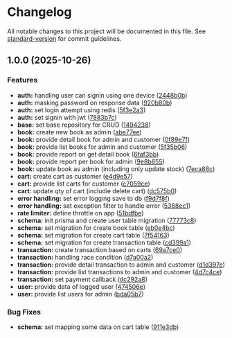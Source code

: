 # Changelog

All notable changes to this project will be documented in this file. See [standard-version](https://github.com/conventional-changelog/standard-version) for commit guidelines.

## 1.0.0 (2025-10-26)


### Features

* **auth:** handling user can signin using one device ([2448b0b](https://github.com/wahyudiindra/bookstore-api/commit/2448b0b1dd1255a43bf50ffd6ce125e83826ad8a))
* **auth:** masking password on response data ([920b80b](https://github.com/wahyudiindra/bookstore-api/commit/920b80bbc8ccbfa660242c7a171fe2200d63bd17))
* **auth:** set login attempt using redis ([5f3e2a3](https://github.com/wahyudiindra/bookstore-api/commit/5f3e2a3af8d21ec7fbb171739d876f0efc38dca0))
* **auth:** set signin with jwt ([7883b7c](https://github.com/wahyudiindra/bookstore-api/commit/7883b7c350d5730fd76a5d628afe0ff3ca9ddb6f))
* **base:** set base repository for CRUD ([1494238](https://github.com/wahyudiindra/bookstore-api/commit/149423897e5c0dc0a16c7aa604e007d6da600378))
* **book:** create new book as admin ([abe77ee](https://github.com/wahyudiindra/bookstore-api/commit/abe77ee7cf878770a37e76faaf8497ea0bc0f974))
* **book:** provide detail book for admin and customer ([0f89e7f](https://github.com/wahyudiindra/bookstore-api/commit/0f89e7f864ea3eb7e7701a5f366c4b867aac7aa1))
* **book:** provide list books for admin and customer ([5f35b06](https://github.com/wahyudiindra/bookstore-api/commit/5f35b06b9b94cc1dd5f661072d1405440fdd2ba1))
* **book:** provide report on get detail book ([6faf3bb](https://github.com/wahyudiindra/bookstore-api/commit/6faf3bb9b3dceb3932d3092af5156230622f8c42))
* **book:** provide report per book for admin ([9e8b655](https://github.com/wahyudiindra/bookstore-api/commit/9e8b655d04dcbfc8b80b22bfb49089b40a5f1d09))
* **book:** update book as admin (including only update stock) ([7eca88c](https://github.com/wahyudiindra/bookstore-api/commit/7eca88c9f77bb9fd436c2a7e5e40c9ec07ec769c))
* **cart:** create cart as customer ([e4d9e57](https://github.com/wahyudiindra/bookstore-api/commit/e4d9e57a2c7e21533f03b8597cf91170aefcec88))
* **cart:** provide list carts for customer ([c7059ce](https://github.com/wahyudiindra/bookstore-api/commit/c7059ceb7c73640c9049be2e24fc6937b9d811ea))
* **cart:** update qty of cart (includie delete cart) ([dc575b0](https://github.com/wahyudiindra/bookstore-api/commit/dc575b005697ab7f0cfcf1a2c29f6027fd2edfdb))
* **error handling:** set error logging save to db ([f9d7f8f](https://github.com/wahyudiindra/bookstore-api/commit/f9d7f8fc845f6006d2bd777b81110c354ab134fd))
* **error handling:** set exception filter to handle error ([5388ec1](https://github.com/wahyudiindra/bookstore-api/commit/5388ec1fdf967205dfdd0680a7572ec6b9499301))
* **rate limiter:** define throttle on app ([51bdfbe](https://github.com/wahyudiindra/bookstore-api/commit/51bdfbef9ae63eb47c3f501e6362a96be8625681))
* **schema:** init prisma and create user table migration ([77773c8](https://github.com/wahyudiindra/bookstore-api/commit/77773c8399005c41246a9e83b4b33dd9966bb9d4))
* **schema:** set migration for create book table ([eb0e4bc](https://github.com/wahyudiindra/bookstore-api/commit/eb0e4bc20bcfb7383be836f7f0afc394c988b559))
* **schema:** set migration for create cart table ([7f54163](https://github.com/wahyudiindra/bookstore-api/commit/7f54163cd4532649546bd00f4591557a09d94f9e))
* **schema:** set migration for create transaction table ([cd399a1](https://github.com/wahyudiindra/bookstore-api/commit/cd399a16d7ce4a4c852890ff8b0ce6ed9025c7ab))
* **transaction:** create transaction based on carts ([69a7ce0](https://github.com/wahyudiindra/bookstore-api/commit/69a7ce0aaed274d409a5d4451e959fbc3da3da29))
* **transaction:** handling race condition ([d7a00a2](https://github.com/wahyudiindra/bookstore-api/commit/d7a00a2abcaa68f11d8c1be37cdda7bbc52a3da6))
* **transaction:** provide detail transaction to admin and customer ([d1d397e](https://github.com/wahyudiindra/bookstore-api/commit/d1d397e64b2d1acbbe38e8aa773aa62f66d49182))
* **transaction:** provide list transactions to admin and customer ([4d7c4ce](https://github.com/wahyudiindra/bookstore-api/commit/4d7c4ce46ea0f2f58a287e323102d17d1133f85c))
* **transaction:** set payment callback ([dc292a8](https://github.com/wahyudiindra/bookstore-api/commit/dc292a880bffffb9a62a2cb7259d7d4e603009da))
* **user:** provide data of logged user ([474506e](https://github.com/wahyudiindra/bookstore-api/commit/474506e275b7327a0a9f052e5ff961f1b8f79bbf))
* **user:** provide list users for admin ([bda05b7](https://github.com/wahyudiindra/bookstore-api/commit/bda05b73511b314f72d5b9142bac43abe4e7ca24))


### Bug Fixes

* **schema:** set mapping some data on cart table ([911e3db](https://github.com/wahyudiindra/bookstore-api/commit/911e3db5cb9e42f5e8cc2f593d7b352221c9d4bc))
